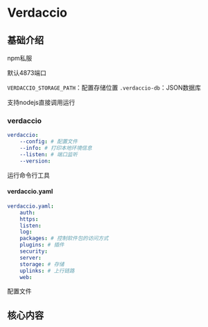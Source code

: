 # Verdaccio


## 基础介绍

npm私服

默认4873端口


`VERDACCIO_STORAGE_PATH`：配置存储位置
`.verdaccio-db`：JSON数据库

支持nodejs直接调用运行


### verdaccio
```yaml
verdaccio:
    --config: # 配置文件
    --info: # 打印本地环境信息
    --listen: # 端口监听
    --version:
```

运行命令行工具


#### verdaccio.yaml
```yaml
verdaccio.yaml:
    auth:
    https:
    listen:
    log:
    packages: # 控制软件包的访问方式
    plugins: # 插件
    security:
    server:
    storage: # 存储
    uplinks: # 上行链路
    web:
```

配置文件


## 核心内容

